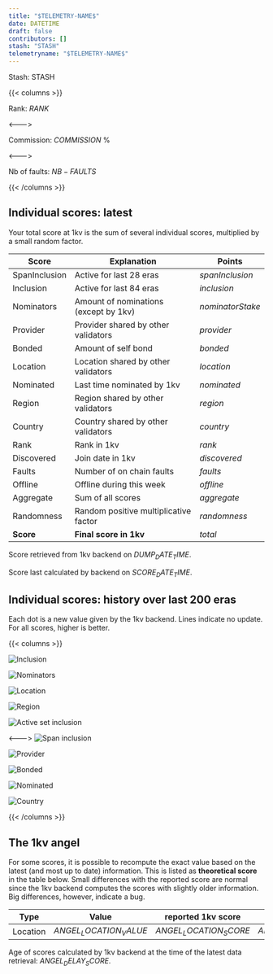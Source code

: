 ```yaml
---
title: "$TELEMETRY-NAME$"
date: DATETIME
draft: false
contributors: []
stash: "STASH"
telemetryname: "$TELEMETRY-NAME$"
---
```


Stash: STASH


{{< columns >}}

Rank: $RANK$

<--->

Commission: $COMMISSION$ %

<--->

Nb of faults: $NB-FAULTS$

{{< /columns >}}  


## Individual scores: latest

Your total score at 1kv is the sum of several individual scores, multiplied by a small random factor.


| Score   | Explanation   | Points |
| ----------- | ----------- |---|
| SpanInclusion | Active for last 28 eras | $spanInclusion$ |
| Inclusion | Active for last 84 eras      | $inclusion$       |
| Nominators | Amount of nominations (except by 1kv) | $nominatorStake$ |
| Provider | Provider shared by other validators | $provider$ |
| Bonded | Amount of self bond | $bonded$ |
| Location | Location shared by other validators | $location$ |
| Nominated | Last time nominated by 1kv | $nominated$ |
| Region | Region shared by other validators   | $region$        |
| Country | Country shared by other validators | $country$ |
| Rank | Rank in 1kv | $rank$ |
| Discovered | Join date in 1kv   | $discovered$        |
| Faults | Number of on chain faults | $faults$ |
| Offline | Offline during this week | $offline$ |
| Aggregate | Sum of all scores | $aggregate$ |
| Randomness | Random positive multiplicative factor | $randomness$ |
| **Score** | **Final score in 1kv** | $total$ |

Score retrieved from 1kv backend on $DUMP_DATE_TIME$. 

Score last calculated by backend on $SCORE_DATE_TIME$.

## Individual scores: history over last 200 eras

Each dot is a new value given by the 1kv backend. Lines indicate no update. For all scores, higher is better. 

{{< columns >}}

![Inclusion](STASH_era_score-inclusion.png)

![Nominators](STASH_era_score-nominatorStake.png)

![Location](STASH_era_score-location.png)

![Region](STASH_era_score-region.png)

![Active set inclusion](STASH_era_activity.png)





<--->
![Span inclusion](STASH_era_score-spanInclusion.png)

![Provider](STASH_era_score-provider.png)

![Bonded](STASH_era_score-bonded.png)

![Nominated](STASH_era_score-nominated.png)

![Country](STASH_era_score-country.png)


<!-- ![Rank](STASH_era_score-rank.png)

![Discovered](STASH_era_score-discovered.png)

![Faults](STASH_era_score-faults.png)

![Offline](STASH_era_score-offline.png) -->


{{< /columns >}}

<!-- 
{{< alert icon="👉" text="The scoring backend of 1kv underwent a redesign in the months around era 4300. This explains some of the unexpected behaviors in the score graphs above. For example, the maximal inclusion score was increased from 100 to 140. In addition, some scores were higher than their maximal value (this bug has been fixed)." />}} -->

## The 1kv angel

For some scores, it is possible to recompute the exact value based on the latest (and most up to date) information. This is listed as **theoretical score** in the table below. Small differences with the reported score are normal since the 1kv backend computes the scores with slightly older information. Big differences, however, indicate a bug.

| Type | Value | reported 1kv score | theoretical score
|----|--|--|-|
|Location|$ANGEL_LOCATION_VALUE$|$ANGEL_LOCATION_SCORE$|$ANGEL_LOCATION_TH_SCORE$|

Age of scores calculated by 1kv backend at the time of the latest data retrieval: $ANGEL_DELAY_SCORE$.
